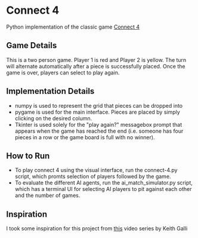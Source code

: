 # Connect 4

Python implementation of the classic game [Connect 4](https://en.wikipedia.org/wiki/Connect_Four)

## Game Details

This is a two person game. Player 1 is red and Player 2 is yellow. The turn will alternate automatically after a piece is successfully placed. Once the game is over, players can select to play again.

## Implementation Details
- numpy is used to represent the grid that pieces can be dropped into
- pygame is used for the main interface. Pieces are placed by simply clicking on the desired column. 
- Tkinter is used solely for the "play again?" messagebox prompt that appears when the game has reached the end (i.e. someone has four pieces in a row or the game board is full with no winner).

## How to Run
- To play connect 4 using the visual interface, run the connect-4.py script, which promts selection of players followed by the game.
- To evaluate the different AI agents, run the ai_match_simulator.py script, which has a terminal UI for selecting AI players to pit against each other and the number of games.

## Inspiration
I took some inspiration for this project from [this](https://www.youtube.com/playlist?list=PLFCB5Dp81iNV_inzM-R9AKkZZlePCZdtV) video series by Keith Galli
